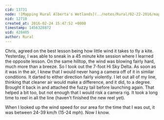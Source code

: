 ```yaml
---
cid: 13731
node: ![Mapping Rural Alberta's Wetlands](../notes/Rural/02-22-2016/mapping-rural-alberta-s-wetlands)
nid: 12718
created_at: 2016-02-24 15:47:52 +0000
timestamp: 1456328872
uid: 428405
author: Rural
---
```


Chris, agreed on the best lesson being how little wind it takes to fly a kite. Yesterday, I was able to sneak in a 45 minute kite session where I learned the opposite lesson. On the same hilltop, the wind was blowing fairly hard, much more than a breeze. So I took out the 7-foot Hi Sky Delta. As soon as it was in the air, I knew that I would never hang a camera off of it in similar conditions. It darted to either direction fairly violently. I let out all of my line, thinking that cleaner air would make a difference, and it did, to a degree. Brought it back in and attached the fuzzy tail before launching again. That helped a bit too, but not enough that I would risk a camera rig. It took a long time to reel in all the line (haven't finished the new reel yet).

When I looked up the wind speed for our area for the time that I was out, it was between 24-39 km/h (15-24 mph). Now I know.